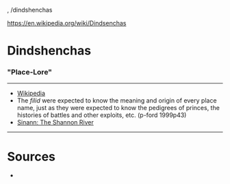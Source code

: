  , 
/dindshenchas

https://en.wikipedia.org/wiki/Dindsenchas

# Dindshenchas

### "Place-Lore"

---

- [Wikipedia](https://en.wikipedia.org/wiki/Dindsenchas)
- The *filid* were expected to know the meaning and origin of every place name, just as they were expected to know the pedigrees of princes, the histories of battles and other exploits, etc. (p-ford 1999p43)
- [Sinann: The Shannon River](sinann.md)

---

# Sources

- 

